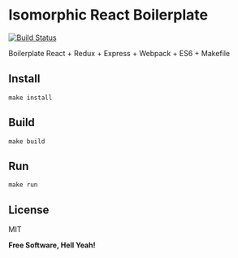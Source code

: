 Isomorphic React Boilerplate
===

[![Build Status](https://travis-ci.org/jcherqui/javascript-boilerplate.svg?branch=master)](https://travis-ci.org/jcherqui/javascript-boilerplate/)

Boilerplate React + Redux + Express + Webpack + ES6 + Makefile

Install
---

`make install`

Build
---

`make build`

Run
---

`make run`

License
---

MIT

**Free Software, Hell Yeah!**
